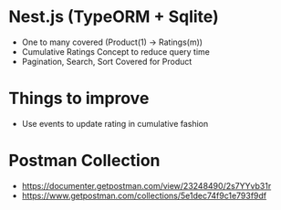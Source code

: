 # Nest.js (TypeORM + Sqlite)

- One to many covered (Product(1) -> Ratings(m))
- Cumulative Ratings Concept to reduce query time
- Pagination, Search, Sort Covered for Product

# Things to improve

- Use events to update rating in cumulative fashion

# Postman Collection

- https://documenter.getpostman.com/view/23248490/2s7YYvb31r
- https://www.getpostman.com/collections/5e1dec74f9c1e793f9df
